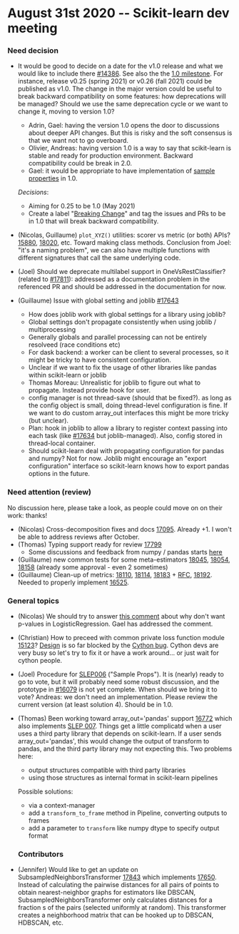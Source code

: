 # August 31st 2020 -- Scikit-learn dev meeting

### Need decision

- It would be good to decide on a date for the v1.0 release and what we would like to include there
[#14386](https://github.com/scikit-learn/scikit-learn/issues/14386#issuecomment-678121291).
See also the the [1.0 milestone](https://github.com/scikit-learn/scikit-learn/milestone/9).
For instance, release v0.25 (spring 2021) or v0.26 (fall 2021) could be published as v1.0.
The change in the major version could be useful to break backward compatibility on some features: how deprecations will be managed?
Should we use the same deprecation cycle or we want to change it, moving to version 1.0?
  - Adrin, Gael: having the version 1.0 opens the door to discussions about deeper API changes.
  But this is risky and the soft consensus is that we want not to go overboard.
  - Olivier, Andreas: having version 1.0 is a way to say that scikit-learn is stable and ready for
  production environment. Backward compatibility could be break in 2.0. 
  - Gael: it would be appropriate to have implementation of [sample properties](https://github.com/scikit-learn/enhancement_proposals/pull/16) in 1.0.

  *Decisions*:
    - Aiming for 0.25 to be 1.0 (May 2021)
    - Create a label "[Breaking Change](https://github.com/scikit-learn/scikit-learn/labels/Breaking%20Change)" and tag the issues and PRs to be in 1.0 that will break backward compatibility. 

- (Nicolas, Guillaume) `plot_XYZ()` utilities: scorer vs metric (or both) APIs?
[15880](https://github.com/scikit-learn/scikit-learn/issues/15880),
[18020](https://github.com/scikit-learn/scikit-learn/pull/18020), etc.
Toward making class methods.
Conclusion from Joel: "it's a naming problem", we can also have multiple functions with different signatures that call the same underlying code.

- (Joel) Should we deprecate multilabel support in OneVsRestClassifier? (related to [#17811](https://github.com/scikit-learn/scikit-learn/pull/17811)):
addressed as a documentation problem in the referenced PR and should be addressed in the documentation for now.

- (Guillaume) Issue with global setting and joblib [#17643](https://github.com/scikit-learn/scikit-learn/pull/17634)
    - How does joblib work with global settings for a library using joblib?
    - Global settings don't propagate consistently when using joblib / multiprocessing
    - Generally globals and parallel processing can not be entirely resolveed (race conditions etc)
    - For dask backend: a worker can be client to several processes, so it might be tricky to have consistent configuration.
    - Unclear if we want to fix the usage of other libraries like pandas within scikit-learn or joblib
    - Thomas Moreau: Unrealistic for joblib to figure out what to propagate. Instead provide hook for user.
    - config manager is not thread-save (should that be fixed?). as long as the config object is small, doing thread-level configuration is fine. If we want to do custom array_out interfaces this might be more tricky (but unclear).
    - Plan: hook in joblib to allow a library to register context passing into each task (like [#17634](https://github.com/scikit-learn/scikit-learn/pull/17634) but joblib-managed). Also, config stored in thread-local container.
    - Should scikit-learn deal with propagating configuration for pandas and numpy? Not for now. Joblib might encourage an "export configuration" interface so scikit-learn knows how to export pandas options in the future.

### Need attention (review)
No discussion here, please take a look, as people could move on on their work: thanks!

- (Nicolas) Cross-decomposition fixes and docs [17095](https://github.com/scikit-learn/scikit-learn/pull/17095). Already +1.
I won't be able to address reviews after October.
- (Thomas) Typing support ready for review [17799](https://github.com/scikit-learn/scikit-learn/pull/17799)
    - Some discussions and feedback from numpy / pandas starts [here](https://github.com/scikit-learn/scikit-learn/issues/16705#issuecomment-683477933)
- (Guillaume) new common tests for some meta-estimators [18045](https://github.com/scikit-learn/scikit-learn/pull/18045),
[18054](https://github.com/scikit-learn/scikit-learn/pull/18054), [18158](https://github.com/scikit-learn/scikit-learn/pull/18158)
(already some approval - even 2 sometimes)
- (Guillaume) Clean-up of metrics: [18110](https://github.com/scikit-learn/scikit-learn/pull/18110),
[18114](https://github.com/scikit-learn/scikit-learn/pull/18114),
[18183](https://github.com/scikit-learn/scikit-learn/pull/18183) + [RFC](https://github.com/scikit-learn/scikit-learn/issues/18307),
[18192](https://github.com/scikit-learn/scikit-learn/pull/18192).
Needed to properly implement [16525](https://github.com/scikit-learn/scikit-learn/pull/16525).

### General topics

- (Nicolas) We should try to answer [this comment](https://github.com/scikit-learn/scikit-learn/issues/16802#issuecomment-619472878)
about why don't want p-values in LogisticRegression. Gael has addressed the comment.

- (Christian) How to preceed with common private loss function module [15123](https://github.com/scikit-learn/scikit-learn/issues/15123)?
[Design](https://github.com/scikit-learn/scikit-learn/issues/15123#issuecomment-635232901) is so far blocked by the
[Cython bug](https://github.com/cython/cython/issues/3607).
Cython devs are very busy so let's try to fix it or have a work around... or just wait for cython people.

- (Joel) Procedure for [SLEP006](https://scikit-learn-enhancement-proposals.readthedocs.io/en/latest/slep006/proposal.html) ("Sample Props").
It is (nearly) ready to go to vote, but it will probably need some robust discussion, and the prototype in
[#16079](https://github.com/scikit-learn/scikit-learn/pull/16079) is not yet complete. When should we bring it to vote?
Andreas: we don't need an implementation.
Please review the current version (at least solution 4). Should be in 1.0.

- (Thomas) Been working toward array_out='pandas' support [16772](https://github.com/scikit-learn/scikit-learn/pull/16772)
which also implements [SLEP 007](https://scikit-learn-enhancement-proposals.readthedocs.io/en/latest/slep007/proposal.html).
Things get a little complicatd when a user uses a third party library that depends on scikit-learn.
If a user sends array_out='pandas', this would change the output of transform to pandas, and the third party library may not expecting this.
Two problems here:
  - output structures compatible with third party libraries
  - using those structures as internal format in scikit-learn pipelines

  Possible solutions:
  - via a context-manager
  - add a `transform_to_frame` method in Pipeline, converting outputs to frames
  - add a parameter to `transform` like numpy dtype to specify output format
  
  ### Contributors
- (Jennifer) Would like to get an update on SubsampledNeighborsTransformer [17843](https://github.com/scikit-learn/scikit-learn/pull/17843) which implements
  [17650](https://github.com/scikit-learn/scikit-learn/issues/17650). Instead of calculating the pairwise distances for all pairs of points to obtain
  nearest-neighbor graphs for estimators like DBSCAN, SubsampledNeighborsTransformer only calculates distances for a fraction s of the pairs
  (selected uniformly at random). This transformer creates a neighborhood matrix that can be hooked up to DBSCAN, HDBSCAN, etc.
